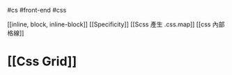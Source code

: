 #cs #front-end #css

[[inline, block, inline-block]]
[[Specificity]]
[[Scss 產生 .css.map]]
[[css 內部格線]]

# [[Css Grid]]